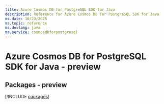 ```yaml
---
title: Azure Cosmos DB for PostgreSQL SDK for Java
description: Reference for Azure Cosmos DB for PostgreSQL SDK for Java
ms.date: 10/20/2025
ms.topic: reference
ms.devlang: java
ms.service: cosmosdbforpostgresql
---
```

# Azure Cosmos DB for PostgreSQL SDK for Java - preview
## Packages - preview
[!INCLUDE [packages](cosmos-db-for-postgresql-index.md)]